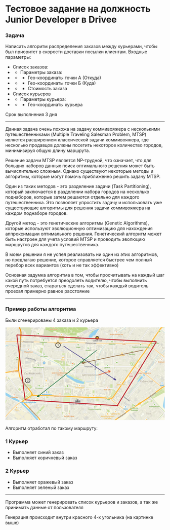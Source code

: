 # Тестовое задание на должность Junior Developer в Drivee
### Задача
Написать алгоритм распределения заказов между курьерами, чтобы был приоритет в
скорости доставки посылки клиентам.
Входные параметры:
* Список заказов:
* * Параметры заказа:
* * *  Гео-координаты точки А (Откуда)
* * * Гео-координаты точки Б (Куда)
* * * Стоимость заказа
* Список курьеров
* * Параметры курьера:
* * * Гео-координаты курьера

Срок выполнения 3 дня

---

Данная задача очень похожа на задачу коммивояжера с несколькими путешественниками (Multiple Traveling Salesman Problem, MTSP) является расширением классической задачи коммивояжера, где несколько продавцов должны посетить некоторое количество городов, минимизируя общую длину маршрута.

Решение задачи MTSP является NP-трудной, что означает, что для больших наборов данных поиск оптимального решения может быть вычислительно сложным. Однако существуют некоторые методы и алгоритмы, которые могут помочь приближенно решить задачу MTSP.

Один из таких методов - это разделение задачи (Task Partitioning), который заключается в разделении набора городов на несколько поднаборов, которые затем решаются отдельно для каждого путешественника. Это позволяет упростить задачу и использовать уже существующие алгоритмы для решения задачи коммивояжера на каждом поднаборе городов.

Другой метод - это генетические алгоритмы (Genetic Algorithms), которые используют эволюционную оптимизацию для нахождения аппроксимации оптимального решения. Генетический алгоритм может быть настроен для учета условий MTSP и проводить эволюцию маршрутов для каждого путешественника.

В моем решении я не успел реализовать ни один из этих алгоритмов, но предлагаю решение, которое справляется быстрее чем полный перебор всех вариантов (хоть и не так эффективно)

Основная задумка алгоритма в том, чтобы просчитывать на каждый шаг какой путь потребуется преодолеть водителю, чтобы выполнить очередной заказ, стараться сделать так, чтобы каждый водитель проехал примерно равное расстояние

---

### Пример работы алгоритма

Были сгенерированы 4 заказа и 2 курьера

![Карта с маршрутами](./driveeicon.svg)

Алгоритм отработал по такому маршруту:
### 1 Курьер

* Выполняет синий заказ
* Выполняет коричневый заказ


### 2 Курьер

* Выполняет оражевый заказ
* Выполняет зеленый заказ

---
Программа может генерировать список курьеров и заказов, а так же принимать данные от пользователя

Генерация происходит внутри красного 4-х угольника (на картинке выше)